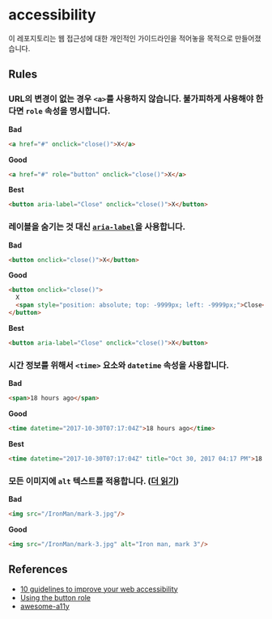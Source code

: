 # accessibility
이 레포지토리는 웹 접근성에 대한 개인적인 가이드라인을 적어놓을 목적으로 만들어졌습니다.

## Rules

### URL의 변경이 없는 경우 `<a>`를 사용하지 않습니다. 불가피하게 사용해야 한다면 `role` 속성을 명시합니다.

**Bad**

``` html
<a href="#" onclick="close()">X</a>
```

**Good**

``` html
<a href="#" role="button" onclick="close()">X</a>
```

**Best**

``` html
<button aria-label="Close" onclick="close()">X</button>
```

### 레이블을 숨기는 것 대신 [`aria-label`](https://www.w3.org/TR/WCAG20-TECHS/ARIA14.html)을 사용합니다.

**Bad**
``` html
<button onclick="close()">X</button>
```

**Good**

``` html
<button onclick="close()">
  X
  <span style="position: absolute; top: -9999px; left: -9999px;">Close</span>
</button>
```

**Best**

``` html
<button aria-label="Close" onclick="close()">X</button>
```

### 시간 정보를 위해서 `<time>` 요소와 `datetime` 속성을 사용합니다.

**Bad**

``` html
<span>18 hours ago</span>
```

**Good**

``` html
<time datetime="2017-10-30T07:17:04Z">18 hours ago</time>
```

**Best**

``` html
<time datetime="2017-10-30T07:17:04Z" title="Oct 30, 2017 04:17 PM">18 hours ago</time>
```

### 모든 이미지에 `alt` 텍스트를 적용합니다. ([더 읽기](https://moz.com/learn/seo/alt-text))

**Bad**

``` html
<img src="/IronMan/mark-3.jpg"/>
```

**Good**

``` html
<img src="/IronMan/mark-3.jpg" alt="Iron man, mark 3"/>
```

## References

- [10 guidelines to improve your web accessibility](https://aerolab.co/blog/web-accessibility/)
- [Using the button role](https://developer.mozilla.org/en-US/docs/Web/Accessibility/ARIA/ARIA_Techniques/Using_the_button_role)
- [awesome-a11y](https://github.com/brunopulis/awesome-a11y)
